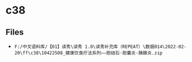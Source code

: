 # c38

## Files

- `F:/中文语料库/【01】读秀\读秀 1.0\读秀补充库（REPEAT）\数据014\2022-02-20\ff\c38\10422508_健康饮食疗法系列——胆结石·胆囊炎·胰腺炎.zip`
